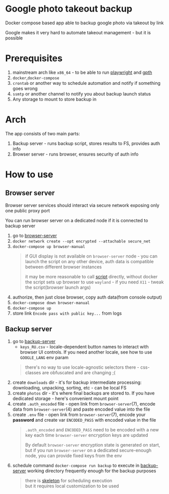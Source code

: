 # Google photo takeout backup
Docker compose based app able to backup google photo via takeout by link

Google makes it very hard to automate takeout management - but it is possible

# Prerequisites
1. mainstream arch like `x86_64` - to be able to run [playwright](https://github.com/microsoft/playwright) and [gpth](https://github.com/TheLastGimbus/GooglePhotosTakeoutHelper)
2. `docker`,`docker-compose`
3. `crontab` or another way to schedule automation and notify if something goes wrong
4. `ssmtp` or another channel to notify you about backup launch status
5. Any storage to mount to store backup in

# Arch
The app consists of two main parts:
1. Backup server - runs backup script, stores results to FS, provides auth info
2. Browser server - runs browser, ensures security of auth info

# How to use

## Browser server
Browser server services should interact via secure network exposing only one public proxy port

You can run browser server on a dedicated node if it is connected to backup server
1. go to [browser-server](./browser-server)
2. `docker network create --opt encrypted --attachable secure_net`
3. `docker-compose up browser-manual`
   > if GUI display is not available on `browser-server` node - you can launch the script on any other device, auth data is compatible between different browser instances
   > 
   > it may be more reasonable to call [script](browser-server/manual_auth.py) directly, without docker
   > the script sets up browser to use `wayland` - if you need `X11` - tweak the script(browser launch args)
4. authorize, then just close browser, copy auth data(from console output)
5. `docker-compose down browser-manual`
6. `docker-compose up`
7. store link `Encode pass with public key...` from logs

## Backup server
1. go to [backup-server](./backup-server)
   - `keys_RU.csv` - locale-dependent button names to interact with browser UI controls. If you need another locale, see how to use `GOOGLE_LANG` env param
   > there's no way to use locale-agnostic selectors there - css-classes are obfuscated and are changing ;(
2. create `downloads` dir - it's for backup intermediate processing: downloading, unpacking, sorting, etc - can be local FS
3. create `photos` dir - it's where final backups are stored to. If you have dedicated storage - here's convenient mount point
4. create `.auth_encoded` file - open link from `browser-server`(7), encode data from `browser-server`(4) and paste encoded value into the file
5. create `.env` file - open link from `browser-server`(7), encode your **password** and create var `ENCODED_PASS` with encoded value in the file
   > `.auth_encoded` and `ENCODED_PASS` need to be encoded with a new key each time `browser-server` encryption keys are updated  
   > 
   > By default `browser-server` encryption state is generated on start, 
   > but if you run `browser-server` on a dedicated secure-enough node, you can provide fixed keys from the env
6. schedule command `docker-compose run backup` to execute in [backup-server](./backup-server) working directory frequently enough for the backup purposes
   > there is [skeleton](./backup-server/execute_backup.sh) for scheduling execution  
   > but it requires local customization to be used